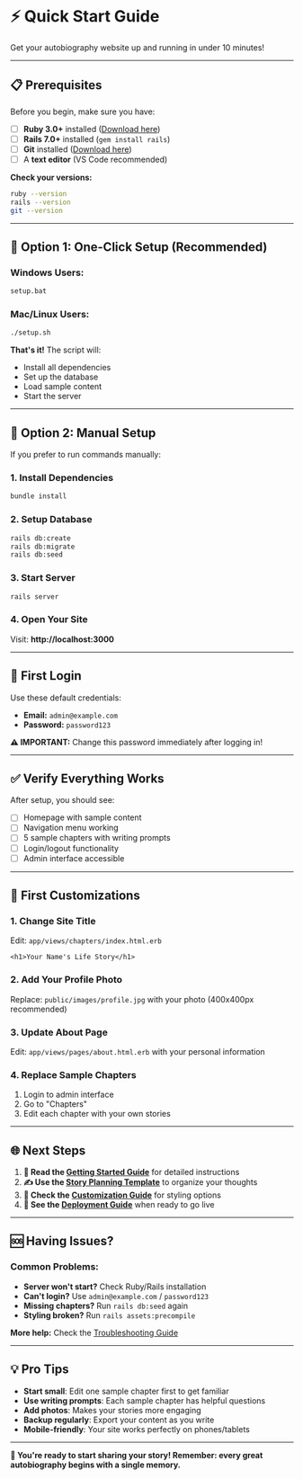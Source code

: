 # ⚡ Quick Start Guide

Get your autobiography website up and running in under 10 minutes!

---

## 📋 **Prerequisites**

Before you begin, make sure you have:
- [ ] **Ruby 3.0+** installed ([Download here](https://rubyinstaller.org/))
- [ ] **Rails 7.0+** installed (`gem install rails`)
- [ ] **Git** installed ([Download here](https://git-scm.com/))
- [ ] A **text editor** (VS Code recommended)

**Check your versions:**
```bash
ruby --version
rails --version
git --version
```

---

## 🚀 **Option 1: One-Click Setup (Recommended)**

### Windows Users:
```bash
setup.bat
```

### Mac/Linux Users:
```bash
./setup.sh
```

**That's it!** The script will:
- Install all dependencies
- Set up the database
- Load sample content
- Start the server

---

## 🔧 **Option 2: Manual Setup**

If you prefer to run commands manually:

### 1. Install Dependencies
```bash
bundle install
```

### 2. Setup Database
```bash
rails db:create
rails db:migrate
rails db:seed
```

### 3. Start Server
```bash
rails server
```

### 4. Open Your Site
Visit: **http://localhost:3000**

---

## 🔐 **First Login**

Use these default credentials:
- **Email:** `admin@example.com`
- **Password:** `password123`

**⚠️ IMPORTANT:** Change this password immediately after logging in!

---

## ✅ **Verify Everything Works**

After setup, you should see:
- [ ] Homepage with sample content
- [ ] Navigation menu working
- [ ] 5 sample chapters with writing prompts
- [ ] Login/logout functionality
- [ ] Admin interface accessible

---

## 🎨 **First Customizations**

### 1. Change Site Title
Edit: `app/views/chapters/index.html.erb`
```erb
<h1>Your Name's Life Story</h1>
```

### 2. Add Your Profile Photo
Replace: `public/images/profile.jpg` with your photo (400x400px recommended)

### 3. Update About Page
Edit: `app/views/pages/about.html.erb` with your personal information

### 4. Replace Sample Chapters
1. Login to admin interface
2. Go to "Chapters"
3. Edit each chapter with your own stories

---

## 🌐 **Next Steps**

1. **📖 Read the [Getting Started Guide](GETTING_STARTED.md)** for detailed instructions
2. **✍️ Use the [Story Planning Template](STORY_PLANNING_TEMPLATE.md)** to organize your thoughts
3. **🎨 Check the [Customization Guide](CUSTOMIZATION.md)** for styling options
4. **🚀 See the [Deployment Guide](DEPLOYMENT_GUIDE.md)** when ready to go live

---

## 🆘 **Having Issues?**

### Common Problems:
- **Server won't start?** Check Ruby/Rails installation
- **Can't login?** Use `admin@example.com` / `password123`
- **Missing chapters?** Run `rails db:seed` again
- **Styling broken?** Run `rails assets:precompile`

**More help:** Check the [Troubleshooting Guide](TROUBLESHOOTING.md)

---

## 💡 **Pro Tips**

- **Start small**: Edit one sample chapter first to get familiar
- **Use writing prompts**: Each sample chapter has helpful questions
- **Add photos**: Makes your stories more engaging
- **Backup regularly**: Export your content as you write
- **Mobile-friendly**: Your site works perfectly on phones/tablets

---

**🎉 You're ready to start sharing your story! Remember: every great autobiography begins with a single memory.**
